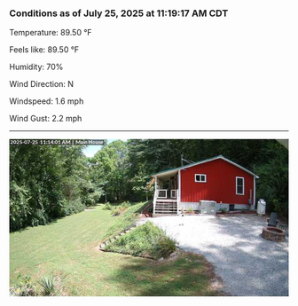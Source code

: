 ### Conditions as of July 25, 2025 at 11:19:17 AM CDT 

Temperature: 89.50 &deg;F

Feels like: 89.50 &deg;F

Humidity: 70%

Wind Direction: N

Windspeed: 1.6 mph

Wind Gust: 2.2 mph

---

<img src="./images/latest.jpeg"/>

